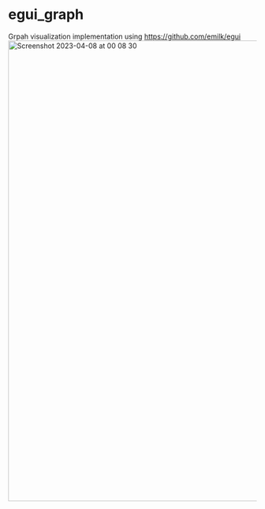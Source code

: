 # egui_graph
Grpah visualization implementation using https://github.com/emilk/egui
<img width="934" alt="Screenshot 2023-04-08 at 00 08 30" src="https://user-images.githubusercontent.com/32969427/230672528-7978d475-e200-417b-a41a-41fe99be173d.png">
